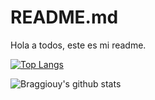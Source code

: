 # README.md


Hola a todos, este es mi readme.

[![Top Langs](https://github-readme-stats.vercel.app/api/top-langs/?username=Braggiouy&langs_count=8&theme=vue-dark)](https://github.com/anuraghazra/github-readme-stats)

  <img align="center" src="https://github-readme-stats.vercel.app/api/top-langs/?username=Braggiouy&title_color=fff&text_color=9f9f9f&bg_color=151515&hide=jupyter%20notebook" alt="Braggiouy's github stats" />
